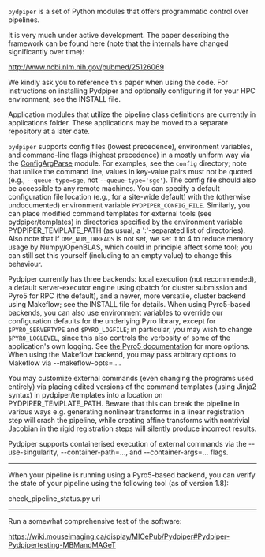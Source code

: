 `pydpiper` is a set of Python modules that offers programmatic control over pipelines. 

It is very much under active development. The paper describing the framework can be found here (note that the internals have changed significantly over time):

http://www.ncbi.nlm.nih.gov/pubmed/25126069

We kindly ask you to reference this paper when using the code.
For instructions on installing Pydpiper and optionally configuring it for your HPC environment, see the INSTALL file.

Application modules that utilize the pipeline class definitions are currently in applications folder. These applications may be moved to a separate repository at a later date.

`pydpiper` supports config files (lowest precedence), environment variables, and command-line flags (highest precedence) in a mostly uniform way via the [ConfigArgParse](https://pypi.python.org/pypi/ConfigArgParse) module.
For examples, see the `config` directory; note that unlike the command line, values in key-value pairs must not be quoted (e.g., `--queue-type=sge`, not `--queue-type='sge'`).
The config file should also be accessible to any remote machines.
You can specify a default configuration file location (e.g., for a site-wide default) with the (otherwise undocumented) environment variable `PYDPIPER_CONFIG_FILE`.
Similarly, you can place modified command templates for external tools (see pydpiper/templates) in directories specified by the environment variable PYDPIPER_TEMPLATE_PATH (as usual, a ':'-separated list of directories).
Also note that if `OMP_NUM_THREADS` is not set, we set it to 4 to reduce memory usage by Numpy/OpenBLAS, which could in principle affect some tool; you can still set this yourself (including to an empty value) to change this behaviour.

Pydpiper currently has three backends: local execution (not recommended), a default server-executor engine using qbatch for cluster submission and Pyro5 for RPC (the default), and a newer, more versatile, cluster backend using Makeflow; see the INSTALL file for details.  When using Pyro5-based backends, you can also use environment variables to override our configuration defaults for the underlying Pyro library, except for
`$PYRO_SERVERTYPE` and `$PYRO_LOGFILE`; in particular, you may wish to change `$PYRO_LOGLEVEL`, since this also controls
the verbosity of some of the application's own logging.  See [the Pyro5 documentation](https://pyro5.readthedocs.io) for more options.  When using the Makeflow backend, you may pass arbitrary options to Makeflow via --makeflow-opts=....

You may customize external commands (even changing the programs used entirely) via placing edited versions of the command templates (using Jinja2 syntax) in pydpiper/templates into a location on PYDPIPER_TEMPLATE_PATH.  Beware that this can break the pipeline in various ways e.g. generating nonlinear transforms in a linear registration step will crash the pipeline, while creating affine transforms with nontrivial Jacobian in the rigid registration steps will silently produce incorrect results.

Pydpiper supports containerised execution of external commands via the --use-singularity, --container-path=..., and --container-args=... flags.

*** *** ***
When your pipeline is running using a Pyro5-based backend, you can verify the state of your pipeline using the following tool (as of version 1.8):

check_pipeline_status.py uri

*** *** ***
Run a somewhat comprehensive test of the software:

https://wiki.mouseimaging.ca/display/MICePub/Pydpiper#Pydpiper-Pydpipertesting-MBMandMAGeT

